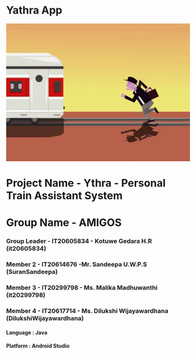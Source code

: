 # Yathra App
![](GIF/train.gif.crdownload)    
# Project Name - Ythra - Personal Train Assistant System
# Group Name - AMIGOS
### Group Leader - IT20605834 - Kotuwe Gedara H.R (it20605834)
### Member 2 - IT20614676 -Mr. Sandeepa U.W.P.S (SuranSandeepa)
### Member 3 - IT20299798 - Ms. Malika Madhuwanthi (it20299798)
### Member 4 - IT20617714 - Ms. Dilukshi Wijayawardhana (DilukshiWijayawardhana)

#### 
#### Language : Java
#### Platform : Android Studio

